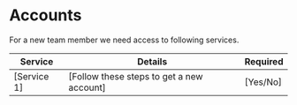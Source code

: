 # Accounts

For a new team member we need access to following services.

| Service     | Details                                   | Required |
| ----------- | ----------------------------------------- | -------- |
| [Service 1] | [Follow these steps to get a new account] | [Yes/No] |

